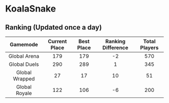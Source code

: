 # KoalaSnake

## Ranking (Updated once a day)
| Gamemode | Current Place | Best Place | Ranking Difference | Total Players |
|:--------:|:-------------:|:----------:|:------------------:|:-------------:|
| Global Arena | 179 | 179 | -2 | 570 |
| Global Duels | 290 | 289 | 1 | 345 |
| Global Wrapped | 27 | 17 | 10 | 51 |
| Global Royale | 122 | 106 | -6 | 200 |

